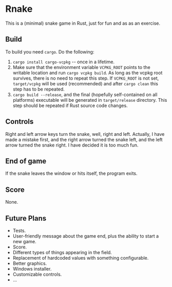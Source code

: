 # Rnake

This is a (minimal) snake game in Rust, just for fun and as as an exercise.

## Build

To build you need `cargo`. Do the following:

1. `cargo install cargo-vcpkg` -- once in a lifetime.
2. Make sure that the environment variable `VCPKG_ROOT` points to the writable location and run `cargo vcpkg build`. As long as the vcpkg root survives, there is no need to repeat this step. If `VCPKG_ROOT` is not set, `target/vcpkg` will be used (recommended) and after `cargo clean` this step has to be repeated.
3. `cargo build --release`, and the final (hopefully self-contained on all platforms) executable will be generated in `target/release` directory. This step should be repeated if Rust source code changes.

## Controls

Right and left arrow keys turn the snake, well, right and left. Actually, I have made a mistake first, and the right arrow turned the snake left, and the left arrow turned the snake right. I have decided it is too much fun.

## End of game

If the snake leaves the window or hits itself, the program exits.

## Score

None.

## Future Plans

- Tests.
- User-friendly message about the game end, plus the ability to start a new game.
- Score.
- Different types of things appearing in the field.
- Replacement of hardcoded values with something configurable.
- Better graphics.
- Windows installer.
- Customizable controls.
- ...
